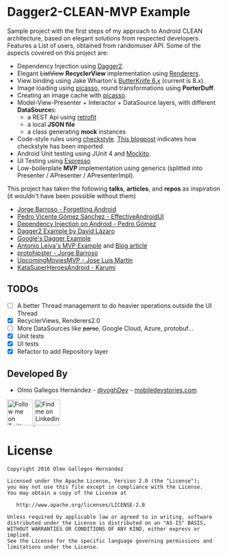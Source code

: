 # Dagger2-CLEAN-MVP Example

Sample project with the first steps of my approach to Android CLEAN architecture, based on elegant solutions from respected developers.
Features a List of users, obtained from randomuser API.
Some of the aspects covered on this project are:

* Dependency Injection using [Dagger2][6].
* Elegant ~~ListView~~ **RecyclerView** implementation using [Renderers][15].
* View binding using Jake Wharton's [ButterKnife 6.x][11] (current is 8.x).
* Image loading using [picasso][12], round transformations using **PorterDuff**.
* Creating an image cache with [picasso][12].
* Model-View-Presenter + Interactor + DataSource layers, with different **DataSource**s:
  * a REST Api using [retrofit][13]
  * a local **JSON file**
  * a class generating **mock** instances
* Code-style rules using [checkstyle][16]. [This blogpost][17] indicates how checkstyle has been imported
* Android Unit testing using JUnit 4 and [Mockito][18].
* UI Testing using [Espresso][19]
* Low-boilerplate **MVP** implementation using generics (splitted into Presenter / APresenter / APresenterImpl).

This project has taken the following **talks**, **articles**, and **repos** as inspiration (it wouldn't have been possible without them)

* [Jorge Barroso - Forgetting Android][3]
* [Pedro Vicente Gómez Sánchez - EffectiveAndroidUI][2]
* [Dependency Injection on Android - Pedro Gómez][4]
* [Dagger2 Example by David Lázaro][5]
* [Google's Dagger Example][6]
* [Antonio Leiva's MVP Example][7] and [Blog article][8]
* [protohipster - Jorge Barroso][9]
* [UpcomingMoviesMVP - Jose Luis Martín][14]
* [KataSuperHeroesAndroid - Karumi][20]

TODOs
-----

- [ ] A better Thread management to do heavier operations outside the UI Thread
- [X] RecyclerViews, Renderers2.0
- [ ] More DataSources like ~~parse~~, Google Cloud, Azure, protobuf...
- [X] Unit tests
- [X] UI tests
- [X] Refactor to add Repository layer

Developed By
------------

* Olmo Gallegos Hernández - [@voghDev][9] - [mobiledevstories.com][10]

<a href="http://twitter.com/voghDev">
  <img alt="Follow me on Twitter" src="https://image.freepik.com/iconos-gratis/twitter-logo_318-40209.jpg" height="60" width="60" />
</a>
<a href="https://www.linkedin.com/profile/view?id=91543271">
  <img alt="Find me on Linkedin" src="https://image.freepik.com/iconos-gratis/boton-del-logotipo-linkedin_318-84979.png" height="60" width="60" />
</a>

# License

    Copyright 2016 Olmo Gallegos Hernández

    Licensed under the Apache License, Version 2.0 (the "License");
    you may not use this file except in compliance with the License.
    You may obtain a copy of the License at

       http://www.apache.org/licenses/LICENSE-2.0

    Unless required by applicable law or agreed to in writing, software
    distributed under the License is distributed on an "AS IS" BASIS,
    WITHOUT WARRANTIES OR CONDITIONS OF ANY KIND, either express or implied.
    See the License for the specific language governing permissions and
    limitations under the License.


[1]: https://github.com/pedrovgs/
[2]: https://github.com/pedrovgs/EffectiveAndroidUI
[3]: https://www.youtube.com/watch?v=ROdIvrLL1ao
[4]: https://www.youtube.com/watch?v=ONziKX93iTM
[5]: https://github.com/dlazaro66/Dagger2-example
[6]: https://github.com/google/dagger
[7]: https://github.com/antoniolg/androidmvp
[8]: http://www.limecreativelabs.com/mvp-android/
[9]: http://twitter.com/voghDev
[10]: http://www.mobiledevstories.com
[11]: https://github.com/JakeWharton/butterknife
[12]: https://github.com/square/picasso
[13]: https://github.com/square/retrofit
[14]: https://github.com/jlmd/UpcomingMoviesMVP
[15]: https://github.com/pedrovgs/Renderers
[16]: http://checkstyle.sourceforge.net/
[17]: https://mobiledevstories.wordpress.com/2016/06/17/android-configuring-checkstyle-for-your-android-project/
[18]: http://mockito.org/
[19]: https://google.github.io/android-testing-support-library/docs/espresso/
[20]: https://github.com/Karumi/KataSuperHeroesAndroid
